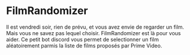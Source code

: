 # FilmRandomizer

Il est vendredi soir, rien de prévu, et vous avez envie de regarder un film. Mais vous ne savez pas lequel choisir. FilmRandomizer est là pour vous aider.
Ce petit bot discord vous permet de selectionner un film aléatoirement parmis la liste de films proposés par Prime Video.